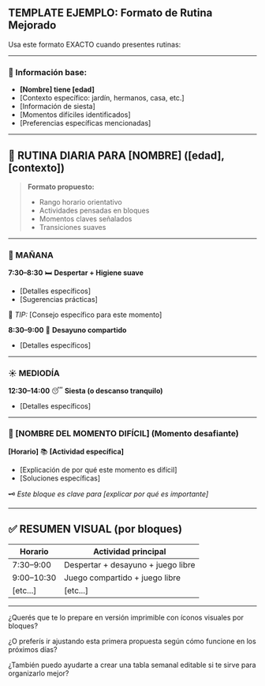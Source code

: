 ## TEMPLATE EJEMPLO: Formato de Rutina Mejorado

Usa este formato EXACTO cuando presentes rutinas:

---

### 🧒 Información base:
* **[Nombre] tiene [edad]** 
* [Contexto específico: jardín, hermanos, casa, etc.]
* [Información de siesta]
* [Momentos difíciles identificados]
* [Preferencias específicas mencionadas]

---

## 🧭 RUTINA DIARIA PARA [NOMBRE] ([edad], [contexto])

> **Formato propuesto:**
> * Rango horario orientativo
> * Actividades pensadas en bloques
> * Momentos claves señalados
> * Transiciones suaves

---

### 🌅 MAÑANA

**7:30–8:30**
🛏️ **Despertar + Higiene suave**
* [Detalles específicos]
* [Sugerencias prácticas]

📝 *TIP:* [Consejo específico para este momento]

**8:30–9:00**
🍞 **Desayuno compartido**
* [Detalles específicos]

---

### ☀️ MEDIODÍA

**12:30–14:00**
😴 **Siesta (o descanso tranquilo)**
* [Detalles específicos]

---

### 🌇 [NOMBRE DEL MOMENTO DIFÍCIL] (Momento desafiante)

**[Horario]**
📚 **[Actividad específica]**
* [Explicación de por qué este momento es difícil]
* [Soluciones específicas]

🗝️ *Este bloque es clave para [explicar por qué es importante]*

---

## ✅ RESUMEN VISUAL (por bloques)

| Horario     | Actividad principal                |
| ----------- | ---------------------------------- |
| 7:30–9:00   | Despertar + desayuno + juego libre |
| 9:00–10:30  | Juego compartido + juego libre     |
| [etc...]    | [etc...]                           |

---

¿Querés que te lo prepare en versión imprimible con íconos visuales por bloques?

¿O preferís ir ajustando esta primera propuesta según cómo funcione en los próximos días?

¿También puedo ayudarte a crear una tabla semanal editable si te sirve para organizarlo mejor?
